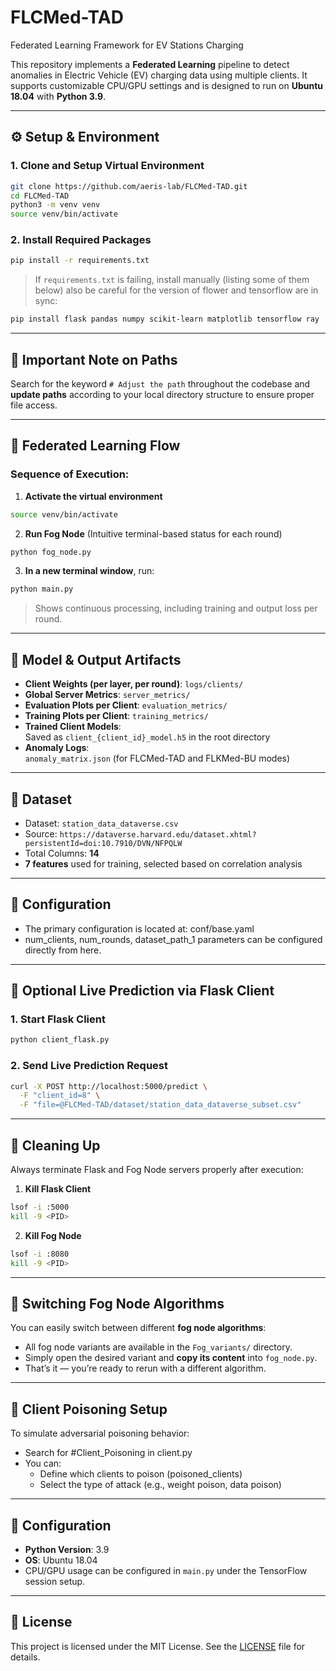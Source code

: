 # FLCMed-TAD
Federated Learning Framework for EV Stations Charging 

This repository implements a **Federated Learning** pipeline to detect anomalies in Electric Vehicle (EV) charging data using multiple clients. It supports customizable CPU/GPU settings and is designed to run on **Ubuntu 18.04** with **Python 3.9**.

---

## ⚙️ Setup & Environment

### 1. Clone and Setup Virtual Environment

```bash
git clone https://github.com/aeris-lab/FLCMed-TAD.git
cd FLCMed-TAD
python3 -m venv venv
source venv/bin/activate
```

### 2. Install Required Packages

```bash
pip install -r requirements.txt
```

> If `requirements.txt` is failing, install manually (listing some of them below)
also be careful for the version of flower and tensorflow are in sync:
```bash
pip install flask pandas numpy scikit-learn matplotlib tensorflow ray
```

---

##  Important Note on Paths

Search for the keyword `# Adjust the path` throughout the codebase and **update paths** according to your local directory structure to ensure proper file access.

---

##  Federated Learning Flow

### Sequence of Execution:

1. **Activate the virtual environment**

```bash
source venv/bin/activate
```

2. **Run Fog Node** (Intuitive terminal-based status for each round)

```bash
python fog_node.py
```

3. **In a new terminal window**, run:

```bash
python main.py
```

> Shows continuous processing, including training and output loss per round.

---

##  Model & Output Artifacts

- **Client Weights (per layer, per round)**: `logs/clients/`
- **Global Server Metrics**: `server_metrics/`
- **Evaluation Plots per Client**: `evaluation_metrics/`
- **Training Plots per Client**: `training_metrics/`
- **Trained Client Models**:  
  Saved as `client_{client_id}_model.h5` in the root directory
- **Anomaly Logs**:  
  `anomaly_matrix.json` (for FLCMed-TAD and FLKMed-BU modes)

---

##  Dataset

- Dataset: `station_data_dataverse.csv`
- Source: `https://dataverse.harvard.edu/dataset.xhtml?persistentId=doi:10.7910/DVN/NFPQLW`
- Total Columns: **14**
- **7 features** used for training, selected based on correlation analysis

---

##  Configuration
- The primary configuration is located at: conf/base.yaml
- num_clients, num_rounds, dataset_path_1 parameters can be configured directly from here.

---
##  Optional Live Prediction via Flask Client

### 1. Start Flask Client

```bash
python client_flask.py
```

### 2. Send Live Prediction Request

```bash
curl -X POST http://localhost:5000/predict \
  -F "client_id=8" \
  -F "file=@FLCMed-TAD/dataset/station_data_dataverse_subset.csv"
```

---

##  Cleaning Up

Always terminate Flask and Fog Node servers properly after execution:

1. **Kill Flask Client**
```bash
lsof -i :5000
kill -9 <PID>
```

2. **Kill Fog Node**
```bash
lsof -i :8080
kill -9 <PID>
```

---

##  Switching Fog Node Algorithms

You can easily switch between different **fog node algorithms**:

- All fog node variants are available in the `Fog_variants/` directory.
- Simply open the desired variant and **copy its content** into `fog_node.py`.
- That’s it — you’re ready to rerun with a different algorithm.

---

##  Client Poisoning Setup

To simulate adversarial poisoning behavior:
- Search for #Client_Poisoning in client.py
- You can:
    - Define which clients to poison (poisoned_clients)
    - Select the type of attack (e.g., weight poison, data poison)
---

##  Configuration

- **Python Version**: 3.9  
- **OS**: Ubuntu 18.04  
- CPU/GPU usage can be configured in `main.py` under the TensorFlow session setup.

---

##  License

This project is licensed under the MIT License. See the [LICENSE](LICENSE) file for details.
